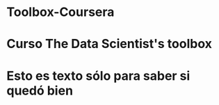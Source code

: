 # Toolbox-Coursera
# Curso The Data Scientist's toolbox

# Esto es texto sólo para saber si quedó bien
